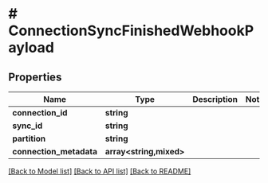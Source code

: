 # # ConnectionSyncFinishedWebhookPayload

## Properties

Name | Type | Description | Notes
------------ | ------------- | ------------- | -------------
**connection_id** | **string** |  |
**sync_id** | **string** |  |
**partition** | **string** |  |
**connection_metadata** | **array<string,mixed>** |  |

[[Back to Model list]](../../README.md#models) [[Back to API list]](../../README.md#endpoints) [[Back to README]](../../README.md)
